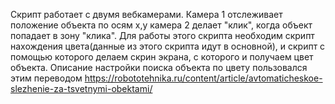 Скрипт работает с двумя вебкамерами. Камера 1 отслеживает положение объекта по осям x,y камера 2 делает "клик", когда объект попадает в зону "клика".
Для работы этого скрипта необходим скрипт нахождения цвета(данные из этого скрипта идут в основной), и скрипт с помощью которого делаем скрин экрана, с которого 
и получаем цвет объекта. 
Описание настройки поиска объекта по цвету пользовался этим переводом https://robototehnika.ru/content/article/avtomaticheskoe-slezhenie-za-tsvetnymi-obektami/
